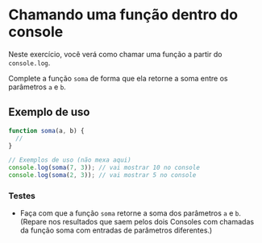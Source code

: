 # Chamando uma função dentro do console

Neste exercício, você verá como chamar uma função a partir do `console.log`.

Complete a função `soma` de forma que ela retorne a soma entre os parâmetros `a` e `b`.

## Exemplo de uso

```js
function soma(a, b) {
  //
}

// Exemplos de uso (não mexa aqui)
console.log(soma(7, 3)); // vai mostrar 10 no console
console.log(soma(2, 3)); // vai mostrar 5 no console
```

### Testes

- Faça com que a função `soma` retorne a soma dos parâmetros `a` e `b`. (Repare nos resultados que saem pelos dois Consoles com chamadas da função soma com entradas de parâmetros diferentes.)
